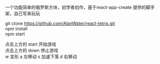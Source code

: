 一个功能简单的俄罗斯方块，初学者初作，基于react-app-create 提供的脚手架，自己写来玩玩

git clone https://github.com/AlanWater/react-tetris.git </br>
npm install </br>
npm start </br>

点击上方的 start 开始游戏 </br>
点击上方的 down 停止游戏 </br>
w 变形 a 左移动 s 加速下落 d 右移动 </br>

